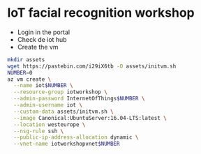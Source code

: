 # IoT facial recognition workshop

* Login in the portal
* Check de iot hub
* Create the vm

```bash
mkdir assets
wget https://pastebin.com/i29iX6tb -O assets/initvm.sh
NUMBER=0
az vm create \
  --name iot$NUMBER \
  --resource-group iotworkshop \
  --admin-password InternetOfThings$NUMBER \
  --admin-username iot \
  --custom-data assets/initvm.sh \
  --image Canonical:UbuntuServer:16.04-LTS:latest \
  --location westeurope \
  --nsg-rule ssh \
  --public-ip-address-allocation dynamic \
  --vnet-name iotworkshopvnet$NUMBER
```
